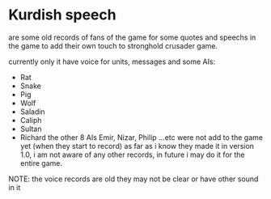 # Kurdish speech

are some old records of fans of the game for some quotes and speechs in the game to add their own touch to stronghold crusader game.

currently only it have voice for units, messages and some AIs:

- Rat
- Snake
- Pig
- Wolf
- Saladin
- Caliph
- Sultan
- Richard
the other 8 AIs Emir, Nizar, Philip ...etc were not add to the game yet (when they start to record) as far as i know they made it in version 1.0, i am not aware of any other records, in future i may do it for the entire game.

NOTE: the voice records are old they may not be clear or have other sound in it
